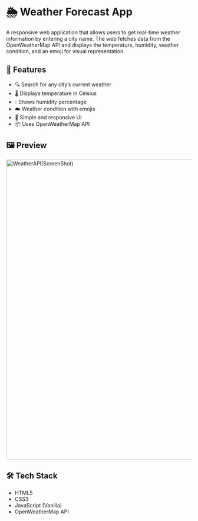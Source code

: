 # 🌦️ Weather Forecast App

A responsive web application that allows users to get real-time weather information by entering a city name. The web fetches data from the OpenWeatherMap API and displays the temperature, humidity, weather condition, and an emoji for visual representation.

## 🚀 Features

- 🔍 Search for any city’s current weather
- 🌡️ Displays temperature in Celsius
- 💧 Shows humidity percentage
- ☁️ Weather condition with emojis
- 🔄 Simple and responsive UI
- 📦 Uses OpenWeatherMap API

## 🖼️ Preview
<img width="704" height="813" alt="WeatherAPI(ScreenShot)" src="https://github.com/user-attachments/assets/a154c613-4e99-49cf-a562-cdb66b77e53b" />



## 🛠️ Tech Stack

- HTML5
- CSS3
- JavaScript (Vanilla)
- OpenWeatherMap API
